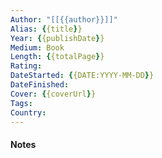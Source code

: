 ```yaml
---
Author: "[[{{author}}]]"
Alias: {{title}}
Year: {{publishDate}}
Medium: Book
Length: {{totalPage}} 
Rating: 
DateStarted: {{DATE:YYYY-MM-DD}} 
DateFinished: 
Cover: {{coverUrl}}
Tags: 
Country: 
---
```

#### Notes